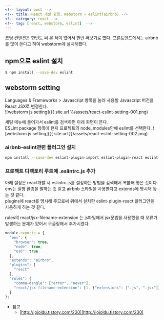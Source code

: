 ```yaml
---
<!-- layout: post -->
<!-- title: React 개발 환경, Webstorm + eslint(airbnb) -->
<!-- category: react -->
<!-- tag: [react, webstorm, eslint]  -->
---
```


코딩 컨벤션은 한번도 써 본 적이 없어서 한번 써보기로 했다. 
프론트엔드에서는 airbnb를 많이 쓴다고 하여 webstorm에 설치해봤다.
 
## npm으로 eslint 설치

```bash
$ npm install --save-dev eslint
```

## webstorm setting
Languages & Frameworks > Javascript 항목을 눌러 사용할 Javascript 버전을 React JSX로 변경한다.  
![webstorm js setting]({{ site.url }}/assets/react-eslint-setting-001.png)

세팅 메뉴에 들어가서 eslint를 검색하면 아래 화면이 뜬다. <br>
ESLint package 항목에 현재 프로젝트의 node_modules안에 eslint를 선택한다.
![webstorm js setting]({{ site.url }}/assets/react-eslint-setting-002.png)

### airbnb-eslint관련 플러그인 설치
```bash
npm install --save-dev eslint-plugin-import eslint-plugin-react eslint-plugin-jsx-a11y eslint-config-airbnb
```
### 프로젝트 디렉토리 루트에 .eslintrc.js 추가
아래 설정은 react개발 시 eslintrc.js를 설정하는 방법을 검색해서 복붙해 놓은 것이다.<br>
env는 실행 환경을 말하는 것 같고 airbnb 스타일을 사용한다고 extends에 명시해 놓는 것 같다.<br>
plugins에 react를 명시해 주므로써 위에서 설치한 eslint-plugin-react 플러그인을 사용하게 하는 것 같다.<br>

rules의 react/jsx-filename-extension 는 js파일에서 jsx문법을 사용했을 때 오류가 발생하는 문제가 있어서 구글링해서 추가시켰다.
```js
module.exports = {
  "env": {
    "browser": true,
    "node": true,
    "es6": true
  },
  "extends": "airbnb",
  "plugins": [
    "react"
  ],
  "rules": {
    "comma-dangle": ["error", "never"],
    "react/jsx-filename-extension": [1, {"extensions": [".js", ".jsx"]}]
  }
};
```
- 참고
  - [http://jojoldu.tistory.com/230](http://jojoldu.tistory.com/230)
